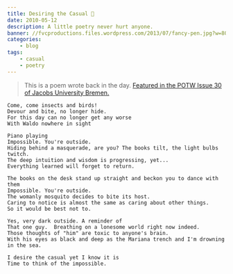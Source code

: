 ```yaml
---
title: Desiring the Casual 🐛
date: 2010-05-12
description: A little poetry never hurt anyone.
banner: //fvcproductions.files.wordpress.com/2013/07/fancy-pen.jpg?w=800&h=340&crop=1
categories:
    - blog
tags:
    - casual
    - poetry
---
```


> This is a poem wrote back in the day. [Featured in the POTW Issue 30 of Jacobs University Bremen.](//www.scribd.com/doc/174387876/POTW-Issue-30)

```text
Come, come insects and birds!
Devour and bite, no longer hide.
For this day can no longer get any worse
With Waldo nowhere in sight

Piano playing
Impossible. You're outside.
Hiding behind a masquerade, are you? The books tilt, the light bulbs
twitch.
The deep intuition and wisdom is progressing, yet...
Everything learned will forget to return.

The books on the desk stand up straight and beckon you to dance with
them
Impossible. You're outside.
The womanly mosquito decides to bite its host.
Caring to notice is almost the same as caring about other things.
So it would be best not to.

Yes, very dark outside. A reminder of
That one guy.  Breathing on a lonesome world right now indeed.
Those thoughts of "him" are toxic to anyone's brain.
With his eyes as black and deep as the Mariana trench and I'm drowning
in the sea.

I desire the casual yet I know it is
Time to think of the impossible.
```

